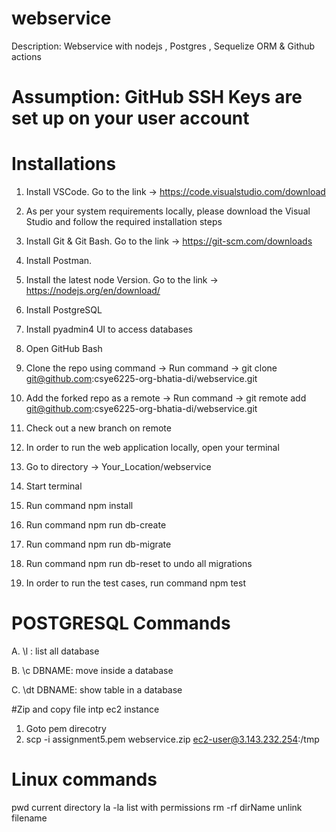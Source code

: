 # webservice
Description: Webservice with nodejs , Postgres , Sequelize ORM & Github actions

# Assumption: GitHub SSH Keys are set up on your user account

# Installations
1. Install VSCode. Go to the link -> https://code.visualstudio.com/download
2. As per your system requirements locally, please download the Visual Studio and follow the required installation steps
3. Install Git & Git Bash. Go to the link -> https://git-scm.com/downloads
4. Install Postman.
5. Install the latest node Version. Go to the link -> https://nodejs.org/en/download/
6. Install PostgreSQL
7. Install pyadmin4 UI to access databases
8. Open GitHub Bash
9. Clone the repo using command -> Run command -> git clone git@github.com:csye6225-org-bhatia-di/webservice.git

10. Add the forked repo as a remote -> Run command -> git remote add <YOUR-USERNAME> git@github.com:csye6225-org-bhatia-di/webservice.git
11. Check out a new branch on remote
12. In order to run the web application locally, open your terminal
13. Go to directory -> Your_Location/webservice
14. Start terminal
15. Run command npm install
16. Run command npm run db-create
17. Run command npm run db-migrate
18. Run command npm run db-reset to undo all migrations
19. In order to run the test cases, run command npm test

# POSTGRESQL Commands


A. \l : list all database 

B. \c DBNAME: move inside a database

C. \dt DBNAME: show table in a database


#Zip and copy file intp ec2 instance
1. Goto pem direcotry
2. scp -i assignment5.pem webservice.zip ec2-user@3.143.232.254:/tmp

# Linux commands
pwd current directory
la -la list with permissions
rm -rf dirName
unlink filename

